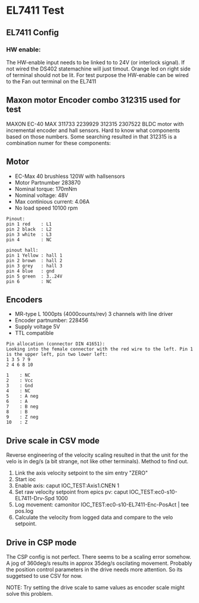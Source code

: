 # EL7411 Test

## EL7411 Config

### HW enable:
The HW-enable input needs to be linked to to 24V (or interlock signal). If not wired the DS402 statemachine will just timout.
Orange led on right side of terminal should not be lit.
For test purpose the HW-enable can be wired to the Fan out terminal on the EL7411

## Maxon motor Encoder combo 312315 used for test
MAXON EC-40 MAX 311733 2239929 312315 2307522
BLDC motor with incremental encoder and hall sensors.
Hard to know what components based on those numbers. 
Some searching resulted in that 312315 is a combination numer for these components:

## Motor 
* EC-Max 40 brushless 120W with hallsensors
* Motor Partnumber 283870
* Nominal torque: 170mNm
* Nominal voltage: 48V
* Max continious current: 4.06A
* No load speed 10100 rpm

```
Pinout:
pin 1 red    : L1
pin 2 black  : L2
pin 3 white  : L3
pin 4        : NC

pinout hall:
pin 1 Yellow : hall 1
pin 2 brown  : hall 2
pin 3 grey   : hall 3
pin 4 blue   : gnd
pin 5 green  : 3..24V
pin 6        : NC
```

## Encoders
* MR-type L 1000pts (4000counts/rev) 3 channels with line driver
* Encoder partnumber: 228456
* Supply voltage 5V
* TTL compatible

```
Pin allocation (connector DIN 41651):
Looking into the female connector with the red wire to the left. Pin 1 is the upper left, pin two lower left:
1 3 5 7 9
2 4 6 8 10

1    : NC
2    : Vcc
3    : Gnd
4    : NC
5    : A neg
6    : A
7    : B neg
8    : B
9    : Z neg
10   : Z
```
## Drive scale in CSV mode
Reverse engineering of the velocity scaling resulted in that the unit for the velo is in deg/s (a bit strange, not like other terminals).
Method to find out.
1. Link the axis velocity setpoint to the sim entry "ZERO"
2. Start ioc
3. Enable axis: caput IOC_TEST:Axis1.CNEN 1
4. Set raw velocity setpoint from epics pv: caput  IOC_TEST:ec0-s10-EL7411-Drv-Spd 1000
5. Log movement: camonitor IOC_TEST:ec0-s10-EL7411-Enc-PosAct | tee pos.log
6. Calculate the velocity from logged data and compare to the  velo setpoint.

## Drive in CSP mode
The CSP config is not perfect. There seems to be a scaling error somehow. A jog of 360deg/s results in approx 35deg/s oscilating movement.
Probably the position control parameters in the drive needs more attention. So its suggetsed to use CSV for now. 

NOTE: Try setting the drive scale to same values as encoder scale might solve this problem.
